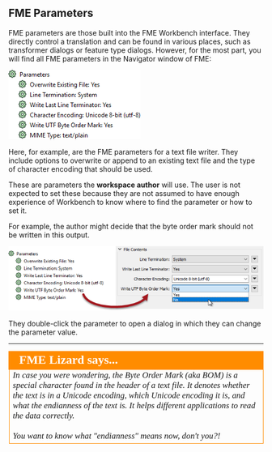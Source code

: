 ## FME Parameters ##

FME parameters are those built into the FME Workbench interface. They directly control a translation and can be found in various places, such as transformer dialogs or feature type dialogs. However, for the most part, you will find all FME parameters in the Navigator window of FME:

![](./Images/Img4.001.WriterParameters.png)

Here, for example, are the FME parameters for a text file writer. They include options to overwrite or append to an existing text file and the type of character encoding that should be used.

These are parameters the **workspace author** will use. The user is not expected to set these because they are not assumed to have enough experience of Workbench to know where to find the parameter or how to set it.

For example, the author might decide that the byte order mark should not be written in this output.

![](./Images/Img4.002.SetWriterParameters.png)

They double-click the parameter to open a dialog in which they can change the parameter value.

---

<!--Person X Says Section-->

<table style="border-spacing: 0px">
<tr>
<td style="vertical-align:middle;background-color:darkorange;border: 2px solid darkorange">
<i class="fa fa-quote-left fa-lg fa-pull-left fa-fw" style="color:white;padding-right: 12px;vertical-align:text-top"></i>
<span style="color:white;font-size:x-large;font-weight: bold;font-family:serif">FME Lizard says...</span>
</td>
</tr>

<tr>
<td style="border: 1px solid darkorange">
<span style="font-family:serif; font-style:italic; font-size:larger">
In case you were wondering, the Byte Order Mark (aka BOM) is a special character found in the header of a text file. It denotes whether the text is in a Unicode encoding, which Unicode encoding it is, and what the endianness of the text is. It helps different applications to read the data correctly.
<br><br>You want to know what "endianness" means now, don't you?!
</span>
</td>
</tr>
</table>
